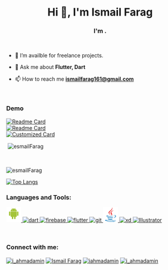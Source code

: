 
<!--
**esmailFarag/esmailfarag** is a ✨ _special_ ✨ repository because its `README.md` (this file) appears on your GitHub profile.

Here are some ideas to get you started:

- 🔭 I’m currently working on ...
- 🌱 I’m currently learning ...
- 👯 I’m looking to collaborate on ...
- 🤔 I’m looking for help with ...
- 💬 Ask me about ...
- 📫 How to reach me: ...
- 😄 Pronouns: ...
- ⚡ Fun fact: ...
-->
<h1 align="center">Hi 👋, I'm Ismail Farag</h1>
<h3 align="center">I'm .</h3>
<br />

- 🌱 I’m availble for freelance projects.

- 💬 Ask me about **Flutter, Dart**

- 📫 How to reach me **ismailfarag161@gmail.com**
<br />


### Demo

[![Readme Card](https://github-readme-stats.vercel.app/api/pin/?username=esmailFarag&repo=Login-and-Registration)](https://github.com/esmailFarag/Login-and-Registration)  
[![Readme Card](https://github-readme-stats.vercel.app/api/pin/?username=esmailFarag&repo=Custom-Drawer-flutter)](https://github.com/esmailFarag/Custom-Drawer-flutter/tree/main/drawer)  
[![Customized Card](https://github-readme-stats.vercel.app/api/pin?username=esmailFarag&repo=CSS_Animation_Effects&title_color=fff&icon_color=f9f9f9&text_color=9f9f9f&bg_color=151515)](https://github.com/esmailFarag/CSS_Animation_Effects)


<p>&nbsp;<img align="center" src="https://github-readme-stats.vercel.app/api?username=esmailFarag&show_icons=true&locale=en" alt="esmailFarag" /></p>
<br />

<p><img align="center" src="https://github-readme-streak-stats.herokuapp.com/?user=esmailFarag&" alt="esmailFarag" /></p>

[![Top Langs](https://github-readme-stats.vercel.app/api/top-langs/?username=esmailFarag&layout=compact)](https://github.com/anuraghazra/github-readme-stats)


<h3 align="left">Languages and Tools:</h3>
<p align="left"> <a href="https://developer.android.com" target="_blank"> <img src="https://raw.githubusercontent.com/devicons/devicon/master/icons/android/android-original-wordmark.svg" alt="android" width="40" height="40"/> </a> <a href="https://dart.dev" target="_blank"> <img src="https://www.vectorlogo.zone/logos/dartlang/dartlang-icon.svg" alt="dart" width="40" height="40"/> </a> <a href="https://firebase.google.com/" target="_blank"> <img src="https://www.vectorlogo.zone/logos/firebase/firebase-icon.svg" alt="firebase" width="40" height="40"/> </a> <a href="https://flutter.dev" target="_blank"> <img src="https://www.vectorlogo.zone/logos/flutterio/flutterio-icon.svg" alt="flutter" width="40" height="40"/> </a> <a href="https://git-scm.com/" target="_blank"> <img src="https://www.vectorlogo.zone/logos/git-scm/git-scm-icon.svg" alt="git" width="40" height="40"/> </a> <a href="https://www.java.com" target="_blank"> <img src="https://raw.githubusercontent.com/devicons/devicon/master/icons/java/java-original.svg" alt="java" width="40" height="40"/> </a> <a href="https://www.adobe.com/products/xd.html" target="_blank"> <img src="https://cdn.worldvectorlogo.com/logos/adobe-xd.svg" alt="xd" width="40" height="40"/> </a>
</a> <a href="https://www.adobe.com/mena_en/products/illustrator/free-trial-download.html" target="_blank"> <img src="https://cdn.worldvectorlogo.com/logos/adobe-illustrator-cc.svg" alt="Illustrator" width="40" height="40"/> </a>
</p>
<br />


<h3 align="left">Connect with me:</h3>
<p align="left">
<a href="https://twitter.com/i_ahmadamin" target="blank"><img align="center" src="https://cdn.jsdelivr.net/npm/simple-icons@3.0.1/icons/twitter.svg" alt="i_ahmadamin" height="30" width="40" /></a>
<a href="https://www.linkedin.com/in/ismail-farag-880252163/" target="blank"><img align="center" src="https://cdn.jsdelivr.net/npm/simple-icons@3.0.1/icons/linkedin.svg" alt="Ismail Farag" height="30" width="40" /></a>
<a href="https://fb.com/iahmadamin" target="blank"><img align="center" src="https://cdn.jsdelivr.net/npm/simple-icons@3.0.1/icons/facebook.svg" alt="iahmadamin" height="30" width="40" /></a>
<a href="https://instagram.com/i_ahmadamin" target="blank"><img align="center" src="https://cdn.jsdelivr.net/npm/simple-icons@3.0.1/icons/instagram.svg" alt="i_ahmadamin" height="30" width="40" /></a>
</p>
<br />
